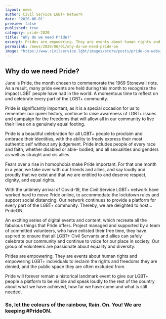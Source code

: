 ```yaml
---
layout: news
author: Civil Service LGBT+ Network
date: '2020-06-01'
preview: false
published: true
category: pride-2020
title: "Why do we need Pride?"
excerpt: Prides are empowering. They are events about human rights and empowering LGBT+ individuals to reclaim the rights and freedoms they are denied, and the public space they are often excluded from. 
permalink: /news/2020/06/01/why-do-we-need-pride-on
image: "https://www.civilservice.lgbt/images/store/posts/pride-on-website.png"
---
```


## Why do we need Pride?

June is Pride, the month chosen to commemorate the 1969 Stonewall riots. As a
result, many pride events are held during this month to recognize the impact LGBT
people have had in the world. A momentous time to reflect on and celebrate every
part of the LGBT+ community.

Pride is significantly important, as it is a special occasion for us to remember our
queer history, continue to raise awareness of LGBT+ issues and campaign for the
freedoms that will allow all in our community to live their lives on a genuinely equal
footing.

Pride is a beautiful celebration for all LGBT+ people to proclaim and embrace their
identities, with the ability to freely express their most authentic self without any
judgement. Pride includes people of every race and faith, whether disabled or able-
bodied, and all sexualities and genders as well as straight and cis allies.

Fears over a rise in homophobia make Pride important. For that one month in a year,
we take over with our friends and allies, and say loudly and proudly that we exist and
that we are entitled to and deserve respect, dignity, and equal rights.

With the untimely arrival of Covid-19, the Civil Service LGBT+ network have worked
hard to move Pride online, to accommodate the lockdown rules and support social
distancing. Our network continues to provide a platform for every part of the LGBT+
community. Thereby, we are delighted to host…PrideON.

An exciting series of digital events and content, which recreate all the fabulous things
that Pride offers. Project managed and supported by a team of committed
volunteers, who have enlisted their free time, they have aspired to ensure that all
LGBT+ Civil Servants and allies can safely celebrate our community and continue to
voice for our place in society. Our group of volunteers are passionate about equality
and diversity.

Prides are empowering. They are events about human rights and empowering
LGBT+ individuals to reclaim the rights and freedoms they are denied, and the public
space they are often excluded from.

Pride will forever remain a historical landmark event to give our LGBT+ people a
platform to be visible and speak loudly to the rest of the country about what we have
achieved, how far we have come and what is still needed.

### So, let the colours of the rainbow, Rain. On. You! We are keeping #PrideON. 
